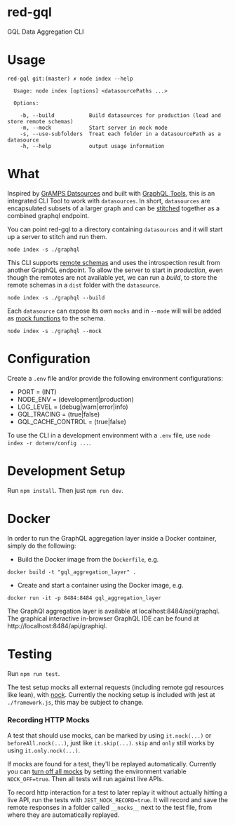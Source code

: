 # red-gql
GQL Data Aggregation CLI

# Usage
```
red-gql git:(master) ✗ node index --help

  Usage: node index [options] <datasourcePaths ...>

  Options:

    -b, --build           Build datasources for production (load and store remote schemas)
    -m, --mock            Start server in mock mode
    -s, --use-subfolders  Treat each folder in a datasourcePath as a datasource
    -h, --help            output usage information
```

# What
Inspired by [GrAMPS Datsources](https://gramps.js.org/data-source/data-source-overview/) and built with [GraphQL Tools](https://github.com/apollographql/graphql-tools), this is an integrated CLI Tool to work with `datasources`. In short, `datasources` are encapsulated subsets of a larger graph and can be [stitched](https://www.apollographql.com/docs/graphql-tools/schema-stitching.html) together as a combined graphql endpoint.

You can point red-gql to a directory containing `datasources` and it will start up a server to stitch and run them.
```
node index -s ./graphql
```

This CLI supports [remote schemas](https://www.apollographql.com/docs/graphql-tools/remote-schemas.html) and uses the introspection result from another GraphQL endpoint. To allow the server to start in _production_, even though the remotes are not available yet, we can run a _build_, to store the remote schemas in a `dist` folder with the `datasource`.
```
node index -s ./graphql --build
```

Each `datasource` can expose its own `mocks` and in `--mode` will will be added as [mock functions](https://www.apollographql.com/docs/graphql-tools/mocking.html) to the schema.
```
node index -s ./graphql --mock
```

# Configuration
Create a `.env` file and/or provide the following environment configurations:
- PORT = (INT)
- NODE_ENV = (development|production)
- LOG_LEVEL = (debug|warn|error|info)
- GQL_TRACING = (true|false)
- GQL_CACHE_CONTROL = (true|false)

To use the CLI in a development environment with a `.env` file, use `node index -r dotenv/config ...`.


# Development Setup
Run `npm install`.
Then just `npm run dev`.

# Docker
In order to run the GraphQL aggregation layer inside a Docker container, simply do the following:
 
* Build the Docker image from the `Dockerfile`, e.g.
```
docker build -t "gql_aggregation_layer" .
```
* Create and start a container using the Docker image, e.g.
```
docker run -it -p 8484:8484 gql_aggregation_layer
```
The GraphQl aggregation layer is available at localhost:8484/api/graphql. The graphical interactive in-browser 
GraphQL IDE can be found at http://localhost:8484/api/graphiql.

# Testing
Run `npm run test`.

The test setup mocks all external requests (including remote gql resources like lean), with [nock](https://github.com/nock/nock).
Currently the nocking setup is included with jest at `./framework.js`, this may be subject to change.

### Recording HTTP Mocks
A test that should use mocks, can be marked by using `it.nock(...)` or `beforeAll.nock(...)`,
just like `it.skip(...)`. `skip` and `only` still works by using `it.only.nock(...)`.

If mocks are found for a test, they'll be replayed automatically. Currently you can [turn off all mocks](https://github.com/nock/nock#turning-nock-off-experimental) by setting the environment variable `NOCK_OFF=true`. Then all tests will run against live APIs.

To record http interaction for a test to later replay it without actually hitting a live API,
run the tests with `JEST_NOCK_RECORD=true`. It will record and save the remote responses in a folder called `__nocks__` next to the test file, from where they are automatically replayed.